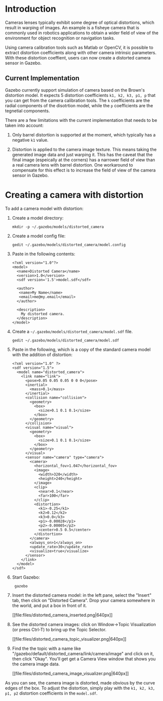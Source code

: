 # Introduction

Cameras lenses typically exhibit some degree of optical distortions, which result in warping of images. An example is a fisheye camera that is commonly used in robotics applications to obtain a wider field of view of the environment for object recognition or navigation tasks.

Using camera calibration tools such as Matlab or OpenCV, it is possible to extract distortion coefficients along with other camera intrinsic parameters. With these distortion coeffient, users can now create a distorted camera sensor in Gazebo.

## Current Implementation

Gazebo currently support simulation of camera based on the Brown's distortion model. It expects 5 distortion coefficients `k1, k2, k3, p1, p` that you can get from the camera calibration tools. The `k` coefficients are the radial components of the disotrtion model, while the `p` coefficients are the tegnetial components.

There are a few limitations with the current implementation that needs to be taken into account:

1. Only barrel distortion is supported at the moment, which typically has a negative `k1` value.

1. Distortion is applied to the camera image texture. This means taking the generated image data and just warping it. This has the caveat that the final image (espeically at the corners) has a narrower field of view than a real camera lens with barrel distortion. One workaround to compensate for this effect is to increase the field of view of the camera sensor in Gazebo.

# Creating a camera with distortion

To add a camera model with distortion:

1. Create a model directory:

    ~~~
    mkdir -p ~/.gazebo/models/distorted_camera
    ~~~

1.  Create a model config file:

    ~~~
    gedit ~/.gazebo/models/distorted_camera/model.config
    ~~~

1.  Paste in the following contents:

    ~~~
    <?xml version="1.0"?>
    <model>
      <name>Distorted Camera</name>
      <version>1.0</version>
      <sdf version='1.5'>model.sdf</sdf>

      <author>
       <name>My Name</name>
       <email>me@my.email</email>
      </author>

      <description>
        My distorted camera.
      </description>
    </model>
    ~~~

1.  Create a `~/.gazebo/models/distorted_camera/model.sdf` file.

    ~~~
    gedit ~/.gazebo/models/distorted_camera/model.sdf
    ~~~

1. Paste in the following, which is a copy of the standard camera model with the addition of distortion:

    ~~~
    <?xml version="1.0" ?>
    <sdf version="1.5">
      <model name="distorted_camera">
        <link name="link">
          <pose>0.05 0.05 0.05 0 0 0</pose>
          <inertial>
            <mass>0.1</mass>
          </inertial>
          <collision name="collision">
            <geometry>
              <box>
                <size>0.1 0.1 0.1</size>
              </box>
            </geometry>
          </collision>
          <visual name="visual">
            <geometry>
              <box>
                <size>0.1 0.1 0.1</size>
              </box>
            </geometry>
          </visual>
          <sensor name="camera" type="camera">
            <camera>
              <horizontal_fov>1.047</horizontal_fov>
              <image>
                <width>320</width>
                <height>240</height>
              </image>
              <clip>
                <near>0.1</near>
                <far>100</far>
              </clip>
              <distortion>
                <k1>-0.25</k1>
                <k2>0.12</k2>
                <k3>0.0</k3>
                <p1>-0.00028</p1>
                <p2>-0.00005</p2>
                <center>0.5 0.5</center>
              </distortion>
            </camera>
            <always_on>1</always_on>
            <update_rate>30</update_rate>
            <visualize>true</visualize>
          </sensor>
        </link>
      </model>
    </sdf>
    ~~~

1. Start Gazebo:

        gazebo

1. Insert the distorted camera model: in the left pane, select the "Insert" tab, then click on "Distorted Camera".  Drop your camera somewhere in the world, and put a box in front of it.

    [[file:files/distorted_camera_inserted.png|640px]]

1. See the distorted camera images: click on Window->Topic Visualization (or press Ctrl-T) to bring up the Topic Selector.

    [[file:files/distorted_camera_topic_visualizer.png|640px]]

1. Find the the topic with a name like "/gazebo/default/distorted_camera/link/camera/image" and click on it, then click "Okay".  You'll get get a Camera View window that shows you the camera image data.

    [[file:files/distorted_camera_image_visualizer.png|640px]]

As you can see, the camera image is distorted, made obvious by the curve edges of the box. To adjust the distortion, simply play with the `k1, k2, k3, p1, p2` distortion coefficients in the `model.sdf`.
